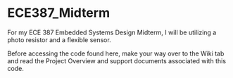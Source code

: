 # ECE387_Midterm
For my ECE 387 Embedded Systems Design Midterm, I will be utilizing a photo resistor and a flexible sensor. 

Before accessing the code found here, make your way over to the Wiki tab and read the Project Overview 
and support documents associated with this code. 

